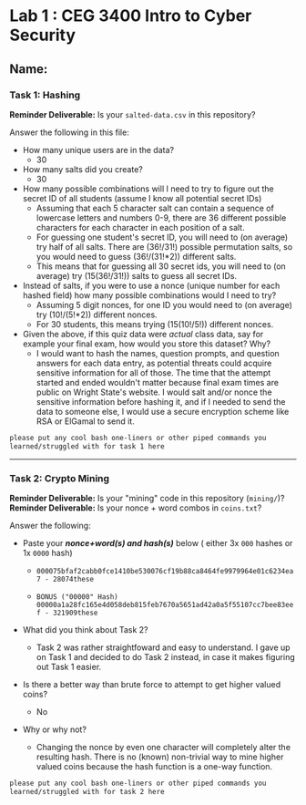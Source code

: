 # Lab 1 : CEG 3400 Intro to Cyber Security

## Name:

### Task 1: Hashing

**Reminder Deliverable:** Is your `salted-data.csv` in this repository?

Answer the following in this file:

* How many unique users are in the data?
	* 30
* How many salts did you create?
	* 30
* How many possible combinations will I need to try to figure out the secret ID
  of all students (assume I know all potential secret IDs)
	* Assuming that each 5 character salt can contain a sequence of lowercase letters and numbers 0-9, there are 36 different possible characters for each character in each position of a salt.
	* For guessing one student's secret ID, you will need to (on average) try half of all salts. There are (36!/31!) possible permutation salts, so you would need to guess (36!/(31!*2)) different salts.
	* This means that for guessing all 30 secret ids, you will need to (on average) try (15(36!/31!)) salts to guess all secret IDs.
* Instead of salts, if you were to use a nonce (unique number for each hashed
  field) how many possible combinations would I need to try?
	* Assuming 5 digit nonces, for one ID you would need to (on average) try (10!/(5!*2)) different nonces.
	* For 30 students, this means trying (15(10!/5!)) different nonces.
* Given the above, if this quiz data were *actual* class data, say for example
  your final exam, how would you store this dataset?  Why?
	* I would want to hash the names, question prompts, and question answers for each data entry, as potential threats could acquire sensitive information for all of those. The time that the attempt started 
	  and ended wouldn't matter because final exam times are public on Wright State's website. I would salt and/or nonce the sensitive information before hashing it, and if I needed to send the data to someone else,
	  I would use a secure encryption scheme like RSA or ElGamal to send it.

```bash
please put any cool bash one-liners or other piped commands you
learned/struggled with for task 1 here
```
---

### Task 2: Crypto Mining

**Reminder Deliverable:** Is your "mining" code in this repository (`mining/`)?
**Reminder Deliverable:** Is your nonce + word combos in `coins.txt`?

Answer the following:

* Paste your ***nonce+word(s) and hash(s)*** below ( either 3x `000` hashes or 1x `0000`
hash)

	* `000075bfaf2cabb0fce1410be530076cf19b88ca8464fe9979964e01c6234ea7 - 28074these`

	* `BONUS ("00000" Hash) 00000a1a28fc165e4d058deb815feb7670a5651ad42a0a5f55107cc7bee83eef - 321909these`

* What did you think about Task 2?
	* Task 2 was rather straightfoward and easy to understand. I gave up on Task 1 and decided to do Task 2 instead, in case it makes figuring out Task 1 easier.
* Is there a better way than brute force to attempt to get higher valued coins?
	* No
* Why or why not?
	* Changing the nonce by even one character will completely alter the resulting hash. There is no (known) non-trivial way to mine higher valued coins because the hash function is a one-way function.

```bash
please put any cool bash one-liners or other piped commands you
learned/struggled with for task 2 here
```

